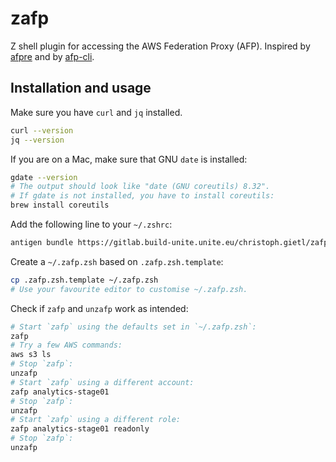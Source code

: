# zafp

Z shell plugin for accessing the AWS Federation Proxy (AFP).
Inspired by [afpre](https://github.com/leflamm/afpre/)
and by [afp-cli](https://github.com/Scout24/afp-cli).


## Installation and usage

Make sure you have `curl` and `jq` installed.
```zsh
curl --version
jq --version
```

If you are on a Mac, make sure that GNU `date` is installed:
```zsh
gdate --version
# The output should look like "date (GNU coreutils) 8.32".
# If gdate is not installed, you have to install coreutils:
brew install coreutils
```

Add the following line to your `~/.zshrc`:
```zsh
antigen bundle https://gitlab.build-unite.unite.eu/christoph.gietl/zafp.git
```

Create a `~/.zafp.zsh` based on `.zafp.zsh.template`:
```zsh
cp .zafp.zsh.template ~/.zafp.zsh
# Use your favourite editor to customise ~/.zafp.zsh.
```

Check if `zafp` and `unzafp` work as intended:
```zsh
# Start `zafp` using the defaults set in `~/.zafp.zsh`:
zafp
# Try a few AWS commands:
aws s3 ls
# Stop `zafp`:
unzafp
# Start `zafp` using a different account:
zafp analytics-stage01
# Stop `zafp`:
unzafp
# Start `zafp` using a different role:
zafp analytics-stage01 readonly
# Stop `zafp`:
unzafp
```
